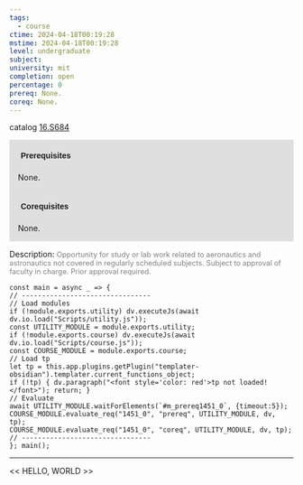 ```yaml
---
tags:
  - course
ctime: 2024-04-18T00:19:28
mstime: 2024-04-18T00:19:28
level: undergraduate
subject: 
university: mit
completion: open
percentage: 0
prereq: None.
coreq: None.
---
```


catalog [16.S684](http://student.mit.edu/catalog/m16a.html#16.S684)

<span style="display: block; padding: 15px; background-color: rgb(100, 100, 100, 0.2);"><font id="m_prereq1451_0" style="display: block; font-family: Arial, sans-serif; font-weight: bold; padding: 5px">Prerequisites</font><br><span id="prereq1451_0">None.</span></span>
<span style="display: block; padding: 15px; background-color: rgb(100, 100, 100, 0.2);"><font id="m_coreq1451_0" style="display: block; font-family: Arial, sans-serif; font-weight: bold; padding: 5px">Corequisites</font><br><span id="coreq1451_0">None.</span></span>

<font style="">Description:</font>
<font style="color: grey; font-size: 0.8rem;">Opportunity for study or lab work related to aeronautics and astronautics not covered in regularly scheduled subjects. Subject to approval of faculty in charge. Prior approval required.</font>

```dataviewjs
const main = async _ => {
// --------------------------------
// Load modules
if (!module.exports.utility) dv.executeJs(await dv.io.load("Scripts/utility.js"));
const UTILITY_MODULE = module.exports.utility;
if (!module.exports.course) dv.executeJs(await dv.io.load("Scripts/course.js"));
const COURSE_MODULE = module.exports.course;
// Load tp
let tp = this.app.plugins.getPlugin("templater-obsidian").templater.current_functions_object;
if (!tp) { dv.paragraph("<font style='color: red'>tp not loaded!</font>"); return; }
// Evaluate
await UTILITY_MODULE.waitForElements(`#m_prereq1451_0`, {timeout:5});
COURSE_MODULE.evaluate_req("1451_0", "prereq", UTILITY_MODULE, dv, tp);
COURSE_MODULE.evaluate_req("1451_0", "coreq", UTILITY_MODULE, dv, tp);
// --------------------------------
}; main();
```

---

<< HELLO, WORLD >>
